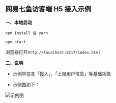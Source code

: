 
## 网易七鱼访客端 H5 接入示例

**一、本地启动**

```
npm install 或 yarn
```

```
npm start
```

浏览器打开`http://localhost:8217/index.html`


**二、说明**

- 示例中包含「接入」、「上报用户信息」等基础功能

- 示例图如下：
  
![示例图](https://ysf.qiyukf.net/operation/1fed69c6d521168f46dad0fece1ad4e8)